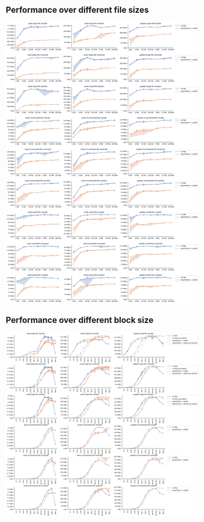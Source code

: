 
## Performance over different file sizes

![results-sizes](results/results-sizes.svg)


## Performance over different block size

![results-block-sizes](results/results-block-sizes.svg)
